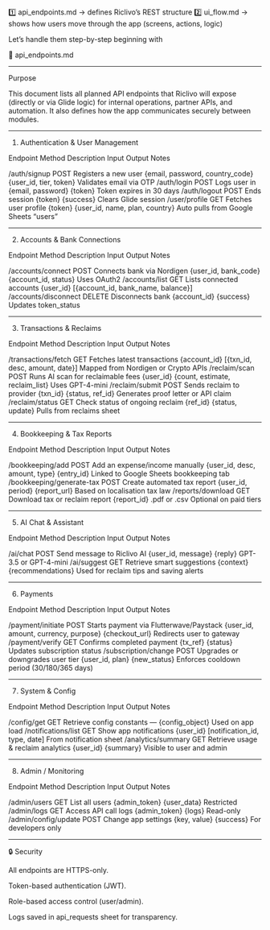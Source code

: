 1️⃣ api_endpoints.md → defines Riclivo’s REST structure
2️⃣ ui_flow.md → shows how users move through the app (screens, actions, logic)

Let’s handle them step-by-step beginning with

🧩 api_endpoints.md


---

Purpose

This document lists all planned API endpoints that Riclivo will expose (directly or via Glide logic) for internal operations, partner APIs, and automation.
It also defines how the app communicates securely between modules.


---

1. Authentication & User Management

Endpoint	Method	Description	Input	Output	Notes

/auth/signup	POST	Registers a new user	{email, password, country_code}	{user_id, tier, token}	Validates email via OTP
/auth/login	POST	Logs user in	{email, password}	{token}	Token expires in 30 days
/auth/logout	POST	Ends session	{token}	{success}	Clears Glide session
/user/profile	GET	Fetches user profile	{token}	{user_id, name, plan, country}	Auto pulls from Google Sheets “users”



---

2. Accounts & Bank Connections

Endpoint	Method	Description	Input	Output	Notes

/accounts/connect	POST	Connects bank via Nordigen	{user_id, bank_code}	{account_id, status}	Uses OAuth2
/accounts/list	GET	Lists connected accounts	{user_id}	[{account_id, bank_name, balance}]	
/accounts/disconnect	DELETE	Disconnects bank	{account_id}	{success}	Updates token_status



---

3. Transactions & Reclaims

Endpoint	Method	Description	Input	Output	Notes

/transactions/fetch	GET	Fetches latest transactions	{account_id}	[{txn_id, desc, amount, date}]	Mapped from Nordigen or Crypto APIs
/reclaim/scan	POST	Runs AI scan for reclaimable fees	{user_id}	{count, estimate, reclaim_list}	Uses GPT-4-mini
/reclaim/submit	POST	Sends reclaim to provider	{txn_id}	{status, ref_id}	Generates proof letter or API claim
/reclaim/status	GET	Check status of ongoing reclaim	{ref_id}	{status, update}	Pulls from reclaims sheet



---

4. Bookkeeping & Tax Reports

Endpoint	Method	Description	Input	Output	Notes

/bookkeeping/add	POST	Add an expense/income manually	{user_id, desc, amount, type}	{entry_id}	Linked to Google Sheets bookkeeping tab
/bookkeeping/generate-tax	POST	Create automated tax report	{user_id, period}	{report_url}	Based on localisation tax law
/reports/download	GET	Download tax or reclaim report	{report_id}	.pdf or .csv	Optional on paid tiers



---

5. AI Chat & Assistant

Endpoint	Method	Description	Input	Output	Notes

/ai/chat	POST	Send message to Riclivo AI	{user_id, message}	{reply}	GPT-3.5 or GPT-4-mini
/ai/suggest	GET	Retrieve smart suggestions	{context}	{recommendations}	Used for reclaim tips and saving alerts



---

6. Payments

Endpoint	Method	Description	Input	Output	Notes

/payment/initiate	POST	Starts payment via Flutterwave/Paystack	{user_id, amount, currency, purpose}	{checkout_url}	Redirects user to gateway
/payment/verify	GET	Confirms completed payment	{tx_ref}	{status}	Updates subscription status
/subscription/change	POST	Upgrades or downgrades user tier	{user_id, plan}	{new_status}	Enforces cooldown period (30/180/365 days)



---

7. System & Config

Endpoint	Method	Description	Input	Output	Notes

/config/get	GET	Retrieve config constants	—	{config_object}	Used on app load
/notifications/list	GET	Show app notifications	{user_id}	[notification_id, type, date]	From notification sheet
/analytics/summary	GET	Retrieve usage & reclaim analytics	{user_id}	{summary}	Visible to user and admin



---

8. Admin / Monitoring

Endpoint	Method	Description	Input	Output	Notes

/admin/users	GET	List all users	{admin_token}	{user_data}	Restricted
/admin/logs	GET	Access API call logs	{admin_token}	{logs}	Read-only
/admin/config/update	POST	Change app settings	{key, value}	{success}	For developers only



---

🔒 Security

All endpoints are HTTPS-only.

Token-based authentication (JWT).

Role-based access control (user/admin).

Logs saved in api_requests sheet for transparency.
